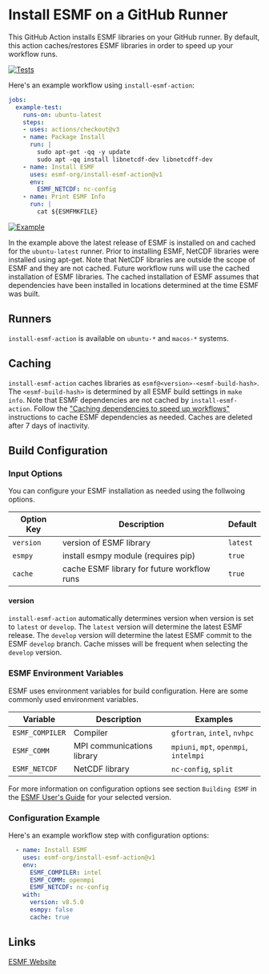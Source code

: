 # Install ESMF on a GitHub Runner

This GitHub Action installs ESMF libraries on your GitHub runner. By default,
this action caches/restores ESMF libraries in order to speed up your workflow
runs.

[![Tests](https://github.com/esmf-org/install-esmf-action/actions/workflows/acceptance-test.yml/badge.svg)](https://github.com/esmf-org/install-esmf-action/actions/workflows/acceptance-test.yml)

Here's an example workflow using `install-esmf-action`:

```yaml
jobs:
  example-test:
    runs-on: ubuntu-latest
    steps:
    - uses: actions/checkout@v3
    - name: Package Install
      run: |
        sudo apt-get -qq -y update
        sudo apt -qq install libnetcdf-dev libnetcdff-dev
    - name: Install ESMF
      uses: esmf-org/install-esmf-action@v1
      env:
        ESMF_NETCDF: nc-config
    - name: Print ESMF Info
      run: |
        cat ${ESMFMKFILE}
```
[![Example](https://github.com/esmf-org/install-esmf-action/actions/workflows/example-test.yml/badge.svg)](https://github.com/esmf-org/install-esmf-action/actions/workflows/example-test.yml)

In the example above the latest release of ESMF is installed on and cached for
the `ubuntu-latest` runner. Prior to installing ESMF, NetCDF libraries were
installed using apt-get. Note that NetCDF libraries are outside the scope of
ESMF and they are not cached. Future workflow runs will use the cached
installation of ESMF libraries. The cached installation of ESMF assumes that
dependencies have been installed in locations determined at the time ESMF
was built.

## Runners

`install-esmf-action` is available on `ubuntu-*` and `macos-*` systems.

## Caching

`install-esmf-action` caches libraries as `esmf@<version>-<esmf-build-hash>`.
The `<esmf-build-hash>` is determined by all ESMF build settings in `make info`.
Note that ESMF dependencies are not cached by `install-esmf-action`. Follow the
["Caching dependencies to speed up workflows"](https://docs.github.com/en/actions/using-workflows/caching-dependencies-to-speed-up-workflows)
instructions to cache ESMF dependencies as needed. Caches are deleted after 7
days of inactivity.

## Build Configuration

### Input Options
You can configure your ESMF installation as needed using the follwoing
options.

| Option Key  | Description                                 | Default      |
| ----------- | ------------------------------------------- | ------------ |
| `version`   | version of ESMF library                     | `latest`     |
| `esmpy`     | install esmpy module (requires pip)         | `true`       |
| `cache`     | cache ESMF library for future workflow runs | `true`       |

#### version
`install-esmf-action` automatically determines version when version is set to
`latest` or `develop`. The `latest` version will determine the latest ESMF
release. The `develop` version will determine the latest ESMF commit to the
ESMF `develop` branch. Cache misses will be frequent when selecting the
`develop` version.

### ESMF Environment Variables
ESMF uses environment variables for build configuration. Here are some commonly
used environment variables.

| Variable        | Description                | Examples                               |
| --------------- | -------------------------- | -------------------------------------- |
| `ESMF_COMPILER` | Compiler                   | `gfortran`, `intel`, `nvhpc`           |
| `ESMF_COMM`     | MPI communications library | `mpiuni`, `mpt`, `openmpi`, `intelmpi` |
| `ESMF_NETCDF`   | NetCDF library             | `nc-config`, `split`                   |

For more information on configuration options see section `Building ESMF` in the
[ESMF User's Guide](https://earthsystemmodeling.org/doc) for your selected
version.

### Configuration Example
Here's an example workflow step with configuration options:

```yaml
  - name: Install ESMF
    uses: esmf-org/install-esmf-action@v1
    env:
      ESMF_COMPILER: intel
      ESMF_COMM: openmpi
      ESMF_NETCDF: nc-config
    with:
      version: v8.5.0
      esmpy: false
      cache: true
```

## Links

[ESMF Website](https://earthsystemmodeling.org)
